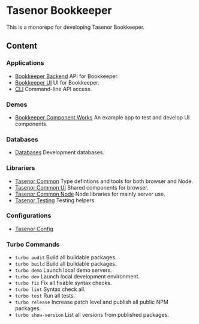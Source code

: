 # Tasenor Bookkeeper

This is a monorepo for developing Tasenor Bookkeeper.

## Content

### Applications

* [Bookkeeper Backend](./apps/bookkeeper-api/README.md) API for Bookkeeper.
* [Bookkeeper UI](./apps/bookkeeper/README.md) UI for Bookkeeper.
* [CLI](./apps/cli/README.md) Command-line API access.

### Demos

* [Bookkeeper Component Works](./examples/ui-playground/README.md) An example app to test and develop UI components.

### Databases

* [Databases](./databases/README.md) Development databases.

### Librariers

* [Tasenor Common](./packages/tasenor-common/README.md) Type defintions and tools for both browser and Node.
* [Tasenor Common UI](./packages/tasenor-common-ui/README.md) Shared components for browser.
* [Tasenor Common Node](./packages/tasenor-common-node/README.md) Node libraries for mainly server use.
* [Tasenor Testing](./packages/tasenor-testing/README.md) Testing helpers.

### Configurations

* [Tasenor Config](./packages/tasenor-config/README.md)

### Turbo Commands

* `turbo audit` Build all buildable packages.
* `turbo build` Build all buildable packages.
* `turbo demo` Launch local demo servers.
* `turbo dev` Launch local development environment.
* `turbo fix` Fix all fixable syntax checks.
* `turbo lint` Syntax check all.
* `turbo test` Run all tests.
* `turbo release` Increase patch level and publish all public NPM packages.
* `turbo show-version` List all versions from published packages.
